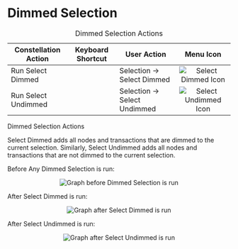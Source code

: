 # Dimmed Selection

<table class="table table-striped">
<caption>Dimmed Selection Actions</caption>
<thead>
<tr class="header">
<th>Constellation Action</th>
<th>Keyboard Shortcut</th>
<th>User Action</th>
<th style="text-align: center;">Menu Icon</th>
</tr>
</thead>
<tbody>
<tr class="odd">
<td>Run Select Dimmed</td>
<td></td>
<td>Selection -&gt; Select Dimmed</td>
<td style="text-align: center;"><img src="../constellation/CoreVisualGraph/src/au/gov/asd/tac/constellation/graph/visual/docs/resources/select_dimmed.png" alt="Select Dimmed Icon" /></td>
</tr>
<tr class="even">
<td>Run Select Undimmed</td>
<td></td>
<td>Selection -&gt; Select Undimmed</td>
<td style="text-align: center;"><img src="../constellation/CoreVisualGraph/src/au/gov/asd/tac/constellation/graph/visual/docs/resources/select_undimmed.png" alt="Select Undimmed Icon" /></td>
</tr>
</tbody>
</table>

Dimmed Selection Actions

Select Dimmed adds all nodes and transactions that are dimmed to the
current selection. Similarly, Select Undimmed adds all nodes and
transactions that are not dimmed to the current selection.

Before Any Dimmed Selection is run:

<div style="text-align: center">

![Graph before Dimmed Selection is
run](../constellation/CoreVisualGraph/src/au/gov/asd/tac/constellation/graph/visual/docs/resources/SelectDimmedBefore.png)

</div>

After Select Dimmed is run:

<div style="text-align: center">

![Graph after Select Dimmed is
run](../constellation/CoreVisualGraph/src/au/gov/asd/tac/constellation/graph/visual/docs/resources/SelectDimmedAfter.png)

</div>

After Select Undimmed is run:

<div style="text-align: center">

![Graph after Select Undimmed is
run](../constellation/CoreVisualGraph/src/au/gov/asd/tac/constellation/graph/visual/docs/resources/SelectUndimmedAfter.png)

</div>
